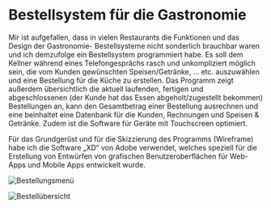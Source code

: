 # Bestellsystem für die Gastronomie



Mir ist aufgefallen, dass in vielen Restaurants die Funktionen und das Design der Gastronomie- Bestellsysteme nicht sonderlich brauchbar waren und ich demzufolge ein Bestellsystem programmiert habe. Es soll dem Kellner während eines Telefongesprächs rasch und unkompliziert möglich sein, die vom Kunden gewünschten Speisen/Getränke, … etc. auszuwählen und eine Bestellung für die Küche zu erstellen. Das Programm zeigt außerdem übersichtlich die aktuell laufenden, fertigen und abgeschlossenen (der Kunde hat das Essen abgeholt/zugestellt bekommen) Bestellungen an, kann den Gesamtbetrag einer Bestellung ausrechnen und eine beinhaltet eine Datenbank für die Kunden, Rechnungen und Speisen & Getränke. Zudem ist die Software für Geräte mit Touchscreen optimiert.

Für das Grundgerüst und für die Skizzierung des Programms (Wireframe) habe ich die Software „XD“ von Adobe verwendet, welches speziell für die Erstellung von Entwürfen von grafischen Benutzeroberflächen für Web-Apps und Mobile Apps entwickelt wurde. 

 

![Bestellungsmenü](https://htl.moedling.at/kolleg/images/resources/markdown/Food1.png)

![Bestellübersicht](https://htl.moedling.at/kolleg/images/resources/markdown/Food2.png)

 